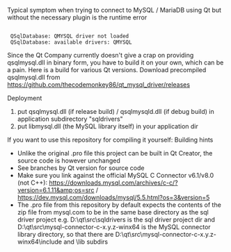 Typical symptom when trying to connect to MySQL / MariaDB using Qt but without the necessary plugin is the runtime error 


<pre><code>
 QSqlDatabase: QMYSQL driver not loaded
 QSqlDatabase: available drivers: QMYSQL
</code></pre>


Since the Qt Company currently doesn't give a crap on providing qsqlmysql.dll in binary form, you have to build it on your own, which can be a pain. Here is a build for various Qt versions. Download precompiled qsqlmysql.dll from https://github.com/thecodemonkey86/qt_mysql_driver/releases

Deployment

1) put qsqlmysql.dll (if release build) / qsqlmysqld.dll (if debug build) in application subdirectory "sqldrivers" 
2) put libmysql.dll (the MySQL library itself) in your application dir 



If you want to use this repository for compiling it yourself:
Building hints
- Unlike the original .pro file this project can be built in Qt Creator, the source code is however unchanged
- See branches by Qt version for source code
- Make sure you link against the official MySQL C Connector v6.1/v8.0 (not C++): https://downloads.mysql.com/archives/c-c/?version=6.1.11&amp;os=src / https://dev.mysql.com/downloads/mysql/5.5.html?os=3&version=5
- The .pro file from this repository by default expects the contents of the zip file from mysql.com to be in the same base directory as the sql driver project
	e.g. D:\qt\src\sqldrivers is the sql driver project dir and D:\qt\src\mysql-connector-c-x.y.z-winx64 is the MySQL connector library directory, so that there are D:\qt\src\mysql-connector-c-x.y.z-winx64\include and \lib subdirs
